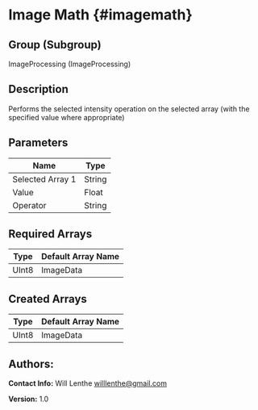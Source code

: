 Image Math {#imagemath}
=====

## Group (Subgroup) ##
ImageProcessing (ImageProcessing)


## Description ##
Performs the selected intensity operation on the selected array (with the specified value where appropriate)

## Parameters ##
| Name             | Type |
|------------------|------|
| Selected Array 1 | String |
| Value | Float|
| Operator | String |

## Required Arrays ##

| Type | Default Array Name | 
|------|--------------------|
| UInt8  | ImageData     |

## Created Arrays ##
| Type | Default Array Name | 
|------|--------------------|
| UInt8  | ImageData     |



## Authors: ##

**Contact Info:** Will Lenthe willlenthe@gmail.com

**Version:** 1.0


